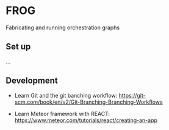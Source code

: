 # FROG
Fabricating and running orchestration graphs

## Set up

...

## Development

- Learn Git and the git banching workflow:
https://git-scm.com/book/en/v2/Git-Branching-Branching-Workflows

- Learn Meteor framework with REACT:
https://www.meteor.com/tutorials/react/creating-an-app

